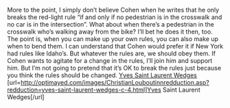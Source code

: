 More to the point, I simply don’t believe Cohen when he writes that he only breaks the red-light rule “if and only if no pedestrian is in the crosswalk and no car is in the intersection”. What about when there’s a pedestrian in the crosswalk who’s walking away from the bike? I’ll bet he does it then, too. The point is, when you can make up your own rules, you can also make up when to bend them. I can understand that Cohen would prefer it if New York had rules like Idaho’s. But whatever the rules are, we should obey them. If Cohen wants to agitate for a change in the rules, I’ll join him and support him. But I’m not going to pretend that it’s OK to break the rules just because you think the rules should be changed.
 <a href="http://optimayed.com/images/ChristianLouboutinnredduction.asp?redduction=yves-saint-laurent-wedges-c-4.html" >Yves Saint Laurent Wedges</a>
[url=http://optimayed.com/images/ChristianLouboutinnredduction.asp?redduction=yves-saint-laurent-wedges-c-4.html]Yves Saint Laurent Wedges[/url]